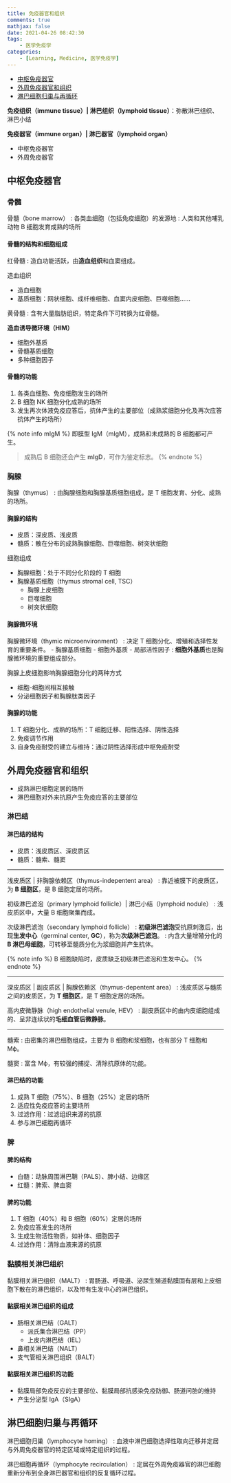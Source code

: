 ```yaml
---
title: 免疫器官和组织
comments: true
mathjax: false
date: 2021-04-26 08:42:30
tags:
    - 医学免疫学
categories:
    - [Learning, Medicine, 医学免疫学]
---
```


- [中枢免疫器官](#中枢免疫器官)
- [外周免疫器官和组织](#外周免疫器官和组织)
- [淋巴细胞归巢与再循环](#淋巴细胞归巢与再循环)

**免疫组织（immune tissue）| 淋巴组织（lymphoid tissue）**：弥散淋巴组织、淋巴小结

**免疫器官（immune organ）| 淋巴器官（lymphoid organ）**
- 中枢免疫器官
- 外周免疫器官

<!-- more -->

## 中枢免疫器官

### 骨髓

骨髓（bone marrow）
: 各类血细胞（包括免疫细胞）的发源地
: 人类和其他哺乳动物 B 细胞发育成熟的场所

#### 骨髓的结构和细胞组成

红骨髓
: 造血功能活跃，由**造血组织**和血窦组成。

造血组织
- 造血细胞
- 基质细胞：网状细胞、成纤维细胞、血窦内皮细胞、巨噬细胞……

黄骨髓
: 含有大量脂肪组织，特定条件下可转换为红骨髓。

**造血诱导微环境（HIM）**
- 细胞外基质
- 骨髓基质细胞
- 多种细胞因子

#### 骨髓的功能

1. 各类血细胞、免疫细胞发生的场所
2. B 细胞 NK 细胞分化成熟的场所
3. 发生再次体液免疫应答后，抗体产生的主要部位（成熟浆细胞分化及再次应答抗体产生的场所）

{% note info mIgM %}
即膜型 IgM（mIgM），成熟和未成熟的 B 细胞都可产生。

> 成熟后 B 细胞还会产生 **mIgD**，可作为鉴定标志。
{% endnote %}

### 胸腺

胸腺（thymus）
: 由胸腺细胞和胸腺基质细胞组成，是 T 细胞发育、分化、成熟的场所。

#### 胸腺的结构

- 皮质：深皮质、浅皮质
- 髓质：散在分布的成熟胸腺细胞、巨噬细胞、树突状细胞

细胞组成
- 胸腺细胞：处于不同分化阶段的 T 细胞
- 胸腺基质细胞（thymus stromal cell, TSC）
    - 胸腺上皮细胞
    - 巨噬细胞
    - 树突状细胞

#### 胸腺微环境

胸腺微环境（thymic microenvironment）
: 决定 T 细胞分化、增殖和选择性发育的重要条件。
    - 胸腺基质细胞
    - 细胞外基质
    - 局部活性因子
: **细胞外基质**也是胸腺微环境的重要组成部分。

胸腺上皮细胞影响胸腺细胞分化的两种方式
- 细胞-细胞间相互接触
- 分泌细胞因子和胸腺肽类因子

#### 胸腺的功能

1. T 细胞分化、成熟的场所：T 细胞迁移、阳性选择、阴性选择
2. 免疫调节作用
3. 自身免疫耐受的建立与维持：通过阴性选择形成中枢免疫耐受

## 外周免疫器官和组织

- 成熟淋巴细胞定居的场所
- 淋巴细胞对外来抗原产生免疫应答的主要部位

### 淋巴结

#### 淋巴结的结构

- 皮质：浅皮质区、深皮质区
- 髓质：髓索、髓窦

----------------------------------------------------------------

浅皮质区 | 非胸腺依赖区（thymus-indepentent area）
: 靠近被膜下的皮质区，为 **B 细胞区**，是 B 细胞定居的场所。

初级淋巴滤泡（primary lymphoid follicle）| 淋巴小结（lymphoid nodule）
: 浅皮质区中，大量 B 细胞聚集而成。

次级淋巴滤泡（secondary lymphoid follicle）
: **初级淋巴滤泡**受抗原刺激后，出现**生发中心**（germinal center, **GC**），称为**次级淋巴滤泡**。
: 内含大量增殖分化的 **B 淋巴母细胞**，可转移至髓质分化为浆细胞并产生抗体。

{% note info %}
B 细胞缺陷时，皮质缺乏初级淋巴滤泡和生发中心。
{% endnote %}

----------------------------------------------------------------

深皮质区 | 副皮质区 | 胸腺依赖区（thymus-depentent area）
: 浅皮质区与髓质之间的皮质区，为 **T 细胞区**，是 T 细胞定居的场所。

高内皮微静脉（high endothelial venule, HEV）
: 副皮质区中的由内皮细胞组成的、呈非连续状的**毛细血管后微静脉**。

----------------------------------------------------------------

髓索
: 由密集的淋巴细胞组成，主要为 B 细胞和浆细胞，也有部分 T 细胞和 Mϕ。

髓窦
: 富含 Mϕ，有较强的捕捉、清除抗原体的功能。

#### 淋巴结的功能

1. 成熟 T 细胞（75%）、B 细胞（25%）定居的场所
2. 适应性免疫应答的主要场所
3. 过滤作用：过滤组织来源的抗原
4. 参与淋巴细胞再循环

### 脾

#### 脾的结构

- 白髄：动脉周围淋巴鞘（PALS）、脾小结、边缘区
- 红髓：脾索、脾血窦

#### 脾的功能

1. T 细胞（40%）和 B 细胞（60%）定居的场所
2. 免疫应答发生的场所
3. 生成生物活性物质，如补体、细胞因子
4. 过滤作用：清除血液来源的抗原

### 黏膜相关淋巴组织

黏膜相关淋巴组织（MALT）
: 胃肠道、呼吸道、泌尿生殖道黏膜固有层和上皮细胞下散在的淋巴组织，以及带有生发中心的淋巴组织。

#### 黏膜相关淋巴组织的组成

- 肠相关淋巴结（GALT）
    - 派氏集合淋巴结（PP）
    - 上皮内淋巴结（IEL）
- 鼻相关淋巴结（NALT）
- 支气管相关淋巴组织（BALT）

#### 黏膜相关淋巴组织的功能

- 黏膜局部免疫反应的主要部位、黏膜局部抗感染免疫防御、肠道问胎的维持
- 产生分泌型 IgA（SIgA）

## 淋巴细胞归巢与再循环

淋巴细胞归巢（lymphocyte homing）
: 血液中淋巴细胞选择性取向迁移并定居与外周免疫器官的特定区域或特定组织的过程。

淋巴细胞再循环（lymphocyte recirculation）
: 定居在外周免疫器官的淋巴细胞重新分布到全身淋巴器官和组织的反复循环过程。
